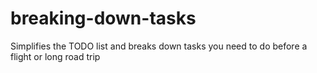# breaking-down-tasks
Simplifies the TODO list and breaks down tasks you need to do before a flight or long road trip
